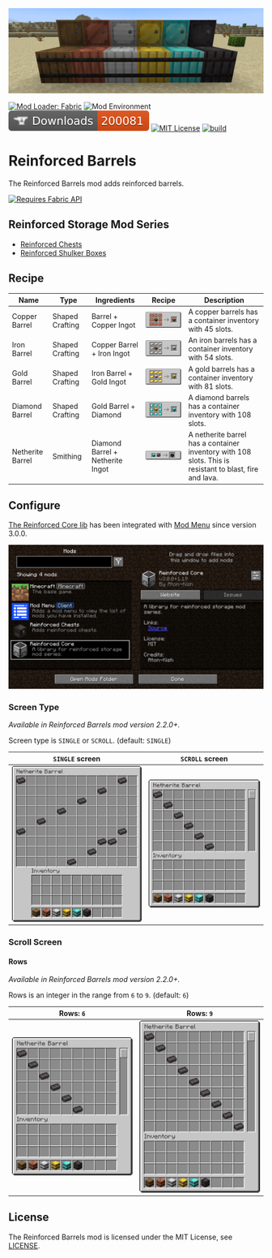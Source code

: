 ![Reinforced Barrels](./images/header.png)

[![Mod Loader: Fabric](https://img.shields.io/static/v1?label=modloader&message=fabric&color=brightgreen)](https://www.curseforge.com/minecraft/mc-mods/fabric-api)
![Mod Environment](https://img.shields.io/static/v1?label=environment&message=client%2Fserver&color=yellow)
[![Downloads](https://raw.githubusercontent.com/Aton-Kish/mcmod-stats/main/reinforced-barrels/downloads.svg)](https://www.curseforge.com/minecraft/mc-mods/reinforced-barrels)
[![MIT License](https://img.shields.io/static/v1?label=licence&message=MIT&color=blue)](./LICENSE)
[![build](https://github.com/Aton-Kish/reinforced-barrels/actions/workflows/build.yaml/badge.svg?branch=1.18)](https://github.com/Aton-Kish/reinforced-barrels/actions/workflows/build.yaml?query=branch:1.18)

# Reinforced Barrels

The Reinforced Barrels mod adds reinforced barrels.

[<img alt="Requires Fabric API" src="https://i.imgur.com/Ol1Tcf8.png" width="128"/>](https://www.curseforge.com/minecraft/mc-mods/fabric-api)

## Reinforced Storage Mod Series

- [Reinforced Chests](https://github.com/Aton-Kish/reinforced-chests)
- [Reinforced Shulker Boxes](https://github.com/Aton-Kish/reinforced-shulker-boxes)

## Recipe

| Name             | Type            | Ingredients                      | Recipe                                                                                                 | Description                                                                                             |
| ---------------- | --------------- | -------------------------------- | ------------------------------------------------------------------------------------------------------ | ------------------------------------------------------------------------------------------------------- |
| Copper Barrel    | Shaped Crafting | Barrel + Copper Ingot            | <img alt="Copper Barrel Recipe" src="./images/recipes/copper_barrel.png" width="256" />                | A copper barrels has a container inventory with 45 slots.                                               |
| Iron Barrel      | Shaped Crafting | Copper Barrel + Iron Ingot       | <img alt="Iron Barrel Recipe" src="./images/recipes/iron_barrel.png" width="256" />                    | An iron barrels has a container inventory with 54 slots.                                                |
| Gold Barrel      | Shaped Crafting | Iron Barrel + Gold Ingot         | <img alt="Gold Barrel Recipe" src="./images/recipes/gold_barrel.png" width="256" />                    | A gold barrels has a container inventory with 81 slots.                                                 |
| Diamond Barrel   | Shaped Crafting | Gold Barrel + Diamond            | <img alt="Diamond Barrel Recipe" src="./images/recipes/diamond_barrel.png" width="256" />              | A diamond barrels has a container inventory with 108 slots.                                             |
| Netherite Barrel | Smithing        | Diamond Barrel + Netherite Ingot | <img alt="Netherite Barrel Recipe" src="./images/recipes/netherite_barrel_smithing.png" width="256" /> | A netherite barrel has a container inventory with 108 slots. This is resistant to blast, fire and lava. |

## Configure

[The Reinforced Core lib](https://github.com/Aton-Kish/reinforced-core) has been integrated with [Mod Menu](https://www.curseforge.com/minecraft/mc-mods/modmenu) since version 3.0.0.

![Mod Menu](./images/modmenu/modmenu.png)

### Screen Type

_Available in Reinforced Barrels mod version 2.2.0+._

Screen type is `SINGLE` or `SCROLL`. (default: `SINGLE`)

| `SINGLE` screen                               | `SCROLL` screen                                |
| --------------------------------------------- | ---------------------------------------------- |
| ![Single Screen](./images/modmenu/single.png) | ![Scroll Screen](./images/modmenu/scroll6.png) |

### Scroll Screen

#### Rows

_Available in Reinforced Barrels mod version 2.2.0+._

Rows is an integer in the range from `6` to `9`. (default: `6`)

| Rows: `6`                                              | Rows: `9`                                              |
| ------------------------------------------------------ | ------------------------------------------------------ |
| ![Scroll Screen: 6 rows](./images/modmenu/scroll6.png) | ![Scroll Screen: 9 rows](./images/modmenu/scroll9.png) |

## License

The Reinforced Barrels mod is licensed under the MIT License, see [LICENSE](./LICENSE).
